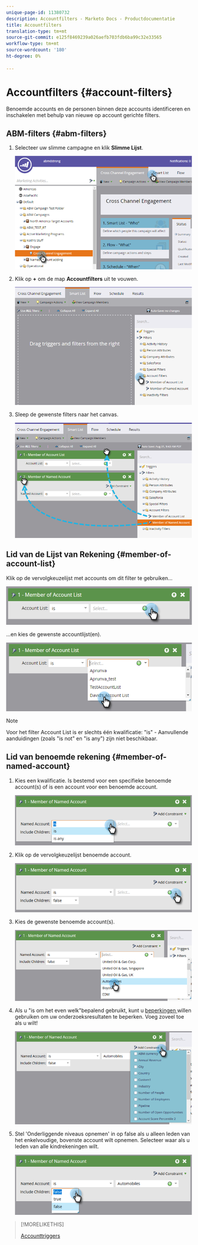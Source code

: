 ```yaml
---
unique-page-id: 11380732
description: Accountfilters - Marketo Docs - Productdocumentatie
title: Accountfilters
translation-type: tm+mt
source-git-commit: e125f8469239a026aefb703fdb6ba99c32e33565
workflow-type: tm+mt
source-wordcount: '180'
ht-degree: 0%

---
```



# Accountfilters {#account-filters}

Benoemde accounts en de personen binnen deze accounts identificeren en inschakelen met behulp van nieuwe op account gerichte filters.

## ABM-filters {#abm-filters}

1. Selecteer uw slimme campagne en klik **Slimme Lijst**.

   ![](assets/one.png)

1. Klik op **+** om de map **Accountfilters** uit te vouwen.

   ![](assets/two.png)

1. Sleep de gewenste filters naar het canvas.

   ![](assets/three.png)

## Lid van de Lijst van Rekening {#member-of-account-list}

Klik op de vervolgkeuzelijst met accounts om dit filter te gebruiken...

![](assets/four.png)

...en kies de gewenste accountlijst(en).

![](assets/five.png)

>[!NOTE]
>
>Voor het filter Account List is er slechts één kwalificatie: &quot;is&quot; - Aanvullende aanduidingen (zoals &quot;is not&quot; en &quot;is any&quot;) zijn niet beschikbaar.

## Lid van benoemde rekening {#member-of-named-account}

1. Kies een kwalificatie. Is bestemd voor een specifieke benoemde account(s) of is een account voor een benoemde account.

   ![](assets/six.png)

1. Klik op de vervolgkeuzelijst benoemde account.

   ![](assets/seven.png)

1. Kies de gewenste benoemde account(s).

   ![](assets/eight.png)

1. Als u &quot;is om het even welk&quot;bepalend gebruikt, kunt u [beperkingen ](/help/marketo/product-docs/core-marketo-concepts/smart-lists-and-static-lists/using-smart-lists/add-a-constraint-to-a-smart-list-filter.md) willen gebruiken om uw onderzoeksresultaten te beperken. Voeg zoveel toe als u wilt!

   ![](assets/nine.png)

1. Stel &#39;Onderliggende niveaus opnemen&#39; in op false als u alleen leden van het enkelvoudige, bovenste account wilt opnemen. Selecteer waar als u leden van alle kindrekeningen wilt.

   ![](assets/ten.png)

>[!MORELIKETHIS]
>
>[Accounttriggers](/help/marketo/product-docs/account-based-marketing/engage/account-triggers.md)
